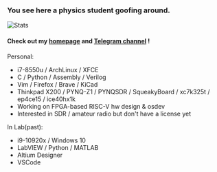 ### You see here a physics student goofing around. 

![Stats](https://github-readme-stats.vercel.app/api?username=regymm&count_private=true&show_icons=true)

#### Check out my [homepage](https://regymm.github.io) and [Telegram channel](https://t.me/xtalhart) !

Personal:
- i7-8550u / ArchLinux / XFCE
- C / Python / Assembly / Verilog
- Vim / Firefox / Brave / KiCad
- Thinkpad X200 / PYNQ-Z1 / PYNQSDR / SqueakyBoard / xc7k325t / ep4ce15 / ice40hx1k
- Working on FPGA-based RISC-V hw design & osdev
- Interested in SDR / amateur radio but don't have a license yet

In Lab(past):
- i9-10920x / Windows 10
- LabVIEW / Python / MATLAB
- Altium Designer
- VSCode

<!--
**regymm/regymm** is a ✨ _special_ ✨ repository because its `README.md` (this file) appears on your GitHub profile.

Here are some ideas to get you started:

- 🔭 I’m currently working on ...
- 🌱 I’m currently learning ...
- 👯 I’m looking to collaborate on ...
- 🤔 I’m looking for help with ...
- 💬 Ask me about ...
- 📫 How to reach me: ...
- 😄 Pronouns: ...
- ⚡ Fun fact: ...
-->
